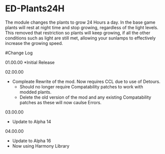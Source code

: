 # ED-Plants24H
The module changes the plants to grow 24 Hours a day. In the base game plants will rest at night time and stop growing, regardless of the light levels. This removed that restriction so plants will keep growing, if all the other conditions such as light are still met, allowing your sunlamps to effectively increase the growing speed.

#Change Log

01.00.00
*Initial Release

02.00.00
* Compleate Rewrite of the mod. Now requires CCL due to use of Detours.
  * Should no longer require Compatability patches to work with modded plants. 
  * Delete the old version of the mod and any existing Compatability patches as these will now caulse Errors.
  
03.00.00
* Update to Alpha 14

04.00.00
* Update to Alpha 16
* Now using Harmony Library